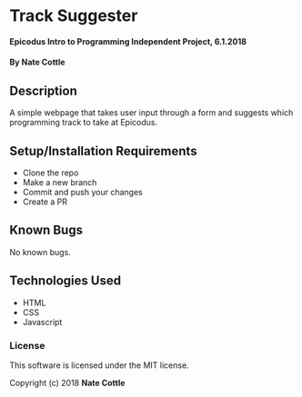 # Track Suggester

#### Epicodus Intro to Programming Independent Project, 6.1.2018

#### By Nate Cottle

## Description

A simple webpage that takes user input through a form and suggests which programming track to take at Epicodus.

## Setup/Installation Requirements

* Clone the repo
* Make a new branch
* Commit and push your changes
* Create a PR

## Known Bugs

No known bugs.

## Technologies Used

* HTML
* CSS
* Javascript

### License

This software is licensed under the MIT license.

Copyright (c) 2018 **Nate Cottle**

